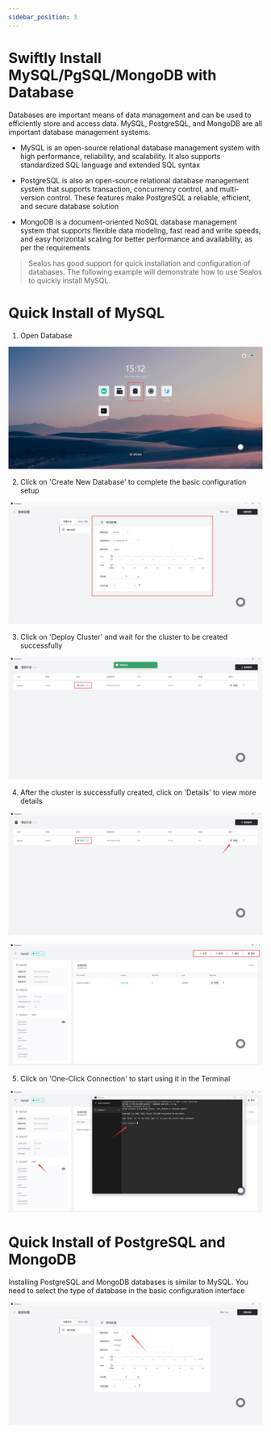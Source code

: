 ```yaml
---
sidebar_position: 3
---
```


# Swiftly Install MySQL/PgSQL/MongoDB with Database

Databases are important means of data management and can be used to efficiently store and access data. MySQL, PostgreSQL, and MongoDB are all important database management systems.

* MySQL is an open-source relational database management system with high performance, reliability, and scalability. It also supports standardized SQL language and extended SQL syntax

* PostgreSQL is also an open-source relational database management system that supports transaction, concurrency control, and multi-version control. These features make PostgreSQL a reliable, efficient, and secure database solution

* MongoDB is a document-oriented NoSQL database management system that supports flexible data modeling, fast read and write speeds, and easy horizontal scaling for better performance and availability, as per the requirements

> Sealos has good support for quick installation and configuration of databases. The following example will demonstrate how to use Sealos to quickly install MySQL.

# Quick Install of MySQL

1. Open Database

![](./images/database-launch.png)

2. Click on 'Create New Database' to complete the basic configuration setup

![](./images/database-configure.png)

3. Click on 'Deploy Cluster' and wait for the cluster to be created successfully

![](./images/database-creating.png)

4. After the cluster is successfully created, click on 'Details' to view more details

![](./images/database-more1.png)

![](./images/database-more2.png)

5. Click on 'One-Click Connection' to start using it in the Terminal

![](./images/database-connect.png)

# Quick Install of PostgreSQL and MongoDB

Installing PostgreSQL and MongoDB databases is similar to MySQL. You need to select the type of database in the basic configuration interface

![](./images/database-select.png)
